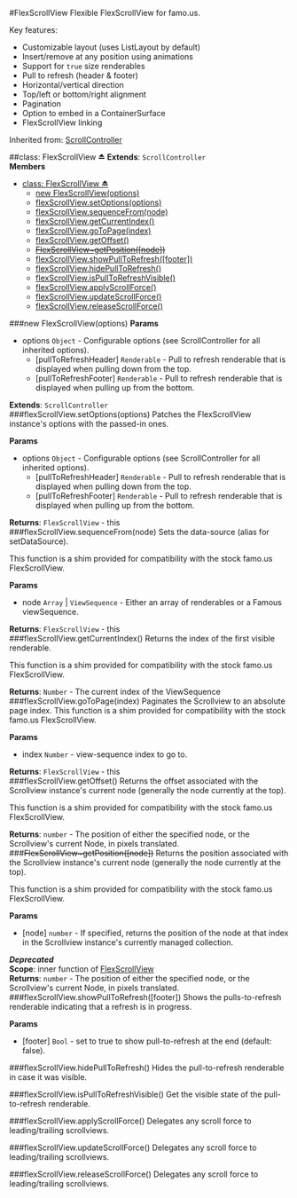 <a name="module_FlexScrollView"></a>
#FlexScrollView
Flexible FlexScrollView for famo.us.

Key features:
-    Customizable layout (uses ListLayout by default)
-    Insert/remove at any position using animations
-    Support for `true` size renderables
-    Pull to refresh (header & footer)
-    Horizontal/vertical direction
-    Top/left or bottom/right alignment
-    Pagination
-    Option to embed in a ContainerSurface
-    FlexScrollView linking

Inherited from: [ScrollController](./ScrollController.md)

<a name="exp_module_FlexScrollView"></a>
##class: FlexScrollView ⏏
**Extends**: `ScrollController`  
**Members**

* [class: FlexScrollView ⏏](#exp_module_FlexScrollView)
  * [new FlexScrollView(options)](#exp_new_module_FlexScrollView)
  * [flexScrollView.setOptions(options)](#module_FlexScrollView#setOptions)
  * [flexScrollView.sequenceFrom(node)](#module_FlexScrollView#sequenceFrom)
  * [flexScrollView.getCurrentIndex()](#module_FlexScrollView#getCurrentIndex)
  * [flexScrollView.goToPage(index)](#module_FlexScrollView#goToPage)
  * [flexScrollView.getOffset()](#module_FlexScrollView#getOffset)
  * [~~FlexScrollView~getPosition([node])~~](#module_FlexScrollView..getPosition)
  * [flexScrollView.showPullToRefresh([footer])](#module_FlexScrollView#showPullToRefresh)
  * [flexScrollView.hidePullToRefresh()](#module_FlexScrollView#hidePullToRefresh)
  * [flexScrollView.isPullToRefreshVisible()](#module_FlexScrollView#isPullToRefreshVisible)
  * [flexScrollView.applyScrollForce()](#module_FlexScrollView#applyScrollForce)
  * [flexScrollView.updateScrollForce()](#module_FlexScrollView#updateScrollForce)
  * [flexScrollView.releaseScrollForce()](#module_FlexScrollView#releaseScrollForce)

<a name="exp_new_module_FlexScrollView"></a>
###new FlexScrollView(options)
**Params**

- options `Object` - Configurable options (see ScrollController for all inherited options).  
  - \[pullToRefreshHeader\] `Renderable` - Pull to refresh renderable that is displayed when pulling down from the top.  
  - \[pullToRefreshFooter\] `Renderable` - Pull to refresh renderable that is displayed when pulling up from the bottom.  

**Extends**: `ScrollController`  
<a name="module_FlexScrollView#setOptions"></a>
###flexScrollView.setOptions(options)
Patches the FlexScrollView instance's options with the passed-in ones.

**Params**

- options `Object` - Configurable options (see ScrollController for all inherited options).  
  - \[pullToRefreshHeader\] `Renderable` - Pull to refresh renderable that is displayed when pulling down from the top.  
  - \[pullToRefreshFooter\] `Renderable` - Pull to refresh renderable that is displayed when pulling up from the bottom.  

**Returns**: `FlexScrollView` - this  
<a name="module_FlexScrollView#sequenceFrom"></a>
###flexScrollView.sequenceFrom(node)
Sets the data-source (alias for setDataSource).

This function is a shim provided for compatibility with the stock famo.us FlexScrollView.

**Params**

- node `Array` | `ViewSequence` - Either an array of renderables or a Famous viewSequence.  

**Returns**: `FlexScrollView` - this  
<a name="module_FlexScrollView#getCurrentIndex"></a>
###flexScrollView.getCurrentIndex()
Returns the index of the first visible renderable.

This function is a shim provided for compatibility with the stock famo.us FlexScrollView.

**Returns**: `Number` - The current index of the ViewSequence  
<a name="module_FlexScrollView#goToPage"></a>
###flexScrollView.goToPage(index)
Paginates the Scrollview to an absolute page index. This function is a shim provided
for compatibility with the stock famo.us FlexScrollView.

**Params**

- index `Number` - view-sequence index to go to.  

**Returns**: `FlexScrollView` - this  
<a name="module_FlexScrollView#getOffset"></a>
###flexScrollView.getOffset()
Returns the offset associated with the Scrollview instance's current node
(generally the node currently at the top).

This function is a shim provided for compatibility with the stock famo.us FlexScrollView.

**Returns**: `number` - The position of either the specified node, or the Scrollview's current Node,
in pixels translated.  
<a name="module_FlexScrollView..getPosition"></a>
###~~FlexScrollView~getPosition([node])~~
Returns the position associated with the Scrollview instance's current node
(generally the node currently at the top).

This function is a shim provided for compatibility with the stock famo.us FlexScrollView.

**Params**

- \[node\] `number` - If specified, returns the position of the node at that index in the
Scrollview instance's currently managed collection.  

***Deprecated***  
**Scope**: inner function of [FlexScrollView](#module_FlexScrollView)  
**Returns**: `number` - The position of either the specified node, or the Scrollview's current Node,
in pixels translated.  
<a name="module_FlexScrollView#showPullToRefresh"></a>
###flexScrollView.showPullToRefresh([footer])
Shows the pulls-to-refresh renderable indicating that a refresh is in progress.

**Params**

- \[footer\] `Bool` - set to true to show pull-to-refresh at the end (default: false).  

<a name="module_FlexScrollView#hidePullToRefresh"></a>
###flexScrollView.hidePullToRefresh()
Hides the pull-to-refresh renderable in case it was visible.

<a name="module_FlexScrollView#isPullToRefreshVisible"></a>
###flexScrollView.isPullToRefreshVisible()
Get the visible state of the pull-to-refresh renderable.

<a name="module_FlexScrollView#applyScrollForce"></a>
###flexScrollView.applyScrollForce()
Delegates any scroll force to leading/trailing scrollviews.

<a name="module_FlexScrollView#updateScrollForce"></a>
###flexScrollView.updateScrollForce()
Delegates any scroll force to leading/trailing scrollviews.

<a name="module_FlexScrollView#releaseScrollForce"></a>
###flexScrollView.releaseScrollForce()
Delegates any scroll force to leading/trailing scrollviews.

